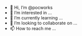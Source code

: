 - 👋 Hi, I’m @pocworks
- 👀 I’m interested in ...
- 🌱 I’m currently learning ...
- 💞️ I’m looking to collaborate on ...
- 📫 How to reach me ...

<!---
pocworks/pocworks is a ✨ special ✨ repository because its `README.md` (this file) appears on your GitHub profile.
You can click the Preview link to take a look at your changes.
--->
